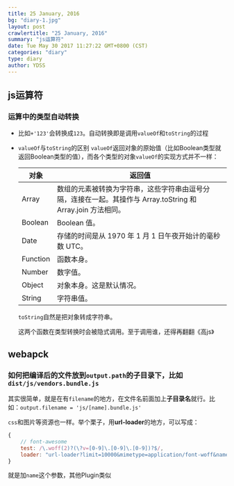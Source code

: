 ```yaml
---
title: 25 January, 2016
bg: "diary-1.jpg"
layout: post
crawlertitle: "25 January, 2016"
summary: "js运算符"
date: Tue May 30 2017 11:27:22 GMT+0800 (CST)
categories: "diary"
type: diary
author: YDSS
---
```


## js运算符

### 运算中的类型自动转换 

- 比如`+'123'`会转换成`123`。自动转换即是调用`valueOf`和`toString`的过程

- `valueOf`与`toString`的区别 `valueOf`返回对象的原始值（比如Boolean类型就返回Boolean类型的值），而各个类型的对象`valueOf`的实现方式并不一样：

	对象 | 返回值
	--- | -----
	Array | 数组的元素被转换为字符串，这些字符串由逗号分隔，连接在一起。其操作与 Array.toString 和 Array.join 方法相同。
	Boolean |	Boolean 值。
	Date |	存储的时间是从 1970 年 1 月 1 日午夜开始计的毫秒数 UTC。
	Function | 函数本身。
	Number	| 数字值。
	Object | 对象本身。这是默认情况。
	String	| 字符串值。
	
	`toString`自然是把对象转成字符串。
	
	这两个函数在类型转换时会被隐式调用。至于调用谁，还得再翻翻《高js》
	
## webapck

### 如何把编译后的文件放到`output.path`的子目录下，比如`dist/js/vendors.bundle.js` 

其实很简单，就是在有`filename`的地方，在文件名前面加上**子目录名**就行。比如：`output.filename = 'js/[name].bundle.js'`

`css`和图片等资源也一样。举个栗子，用**url-loader**的地方，可以写成：

```js
{
    // font-awesome
    test: /\.woff(2)?(\?v=[0-9]\.[0-9]\.[0-9])?$/, 
    loader: "url-loader?limit=10000&mimetype=application/font-woff&name=font/[name].[ext]" 
}
```

就是加`name`这个参数，其他Plugin类似